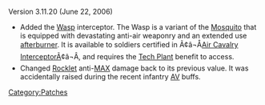 Version 3.11.20 (June 22, 2006)

- Added the [Wasp](../Wasp.md) interceptor. The Wasp is a variant
  of the [Mosquito](../Mosquito.md) that is equipped with
  devastating anti-air weaponry and an extended use
  [afterburner](Afterburner.md). It is available to soldiers
  certified in Ã¢â¬Å[Air Cavalry
  InterceptorÃ](../Air_Cavalry_Interceptor.md)¢â¬Â, and
  requires the [Tech Plant](../Technology_Plant.md) benefit to
  access.
- Changed [Rocklet](../Rocklet_Rifle.md)
  anti-[MAX](../MAX.md) damage back to its previous value. It was
  accidentally raised during the recent infantry
  [AV](../Anti-Vehicular.md) buffs.

[Category:Patches](../Category:Patches.md)
